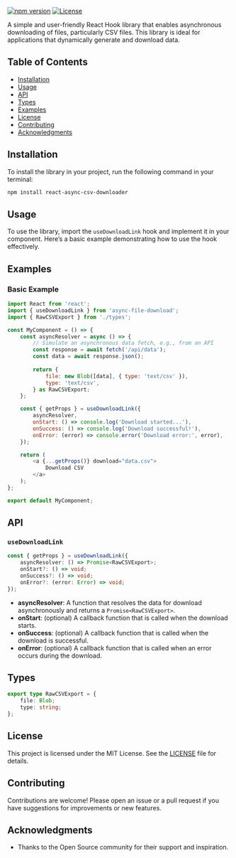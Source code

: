 [![npm version](https://img.shields.io/npm/v/react-async-csv-downloader.svg)](https://www.npmjs.com/package/react-async-csv-downloader)
[![License](https://img.shields.io/badge/license-MIT-blue.svg)](LICENSE)

A simple and user-friendly React Hook library that enables asynchronous downloading of files, particularly CSV files. This library is ideal for applications that dynamically generate and download data.

## Table of Contents

- [Installation](#installation)
- [Usage](#usage)
- [API](#api)
- [Types](#types)
- [Examples](#examples)
- [License](#license)
- [Contributing](#contributing)
- [Acknowledgments](#acknowledgments)

## Installation

To install the library in your project, run the following command in your terminal:

```bash
npm install react-async-csv-downloader
```

## Usage

To use the library, import the `useDownloadLink` hook and implement it in your component. Here’s a basic example demonstrating how to use the hook effectively.

## Examples

### Basic Example

```javascript
import React from 'react';
import { useDownloadLink } from 'async-file-download';
import { RawCSVExport } from './types';

const MyComponent = () => {
    const asyncResolver = async () => {
        // Simulate an asynchronous data fetch, e.g., from an API
        const response = await fetch('/api/data');
        const data = await response.json();
        
        return {
            file: new Blob([data], { type: 'text/csv' }),
            type: 'text/csv',
        } as RawCSVExport;
    };

    const { getProps } = useDownloadLink({
        asyncResolver,
        onStart: () => console.log('Download started...'),
        onSuccess: () => console.log('Download successful!'),
        onError: (error) => console.error('Download error:', error),
    });

    return (
        <a {...getProps()} download="data.csv">
            Download CSV
        </a>
    );
};

export default MyComponent;
```

## API

### `useDownloadLink`

```typescript
const { getProps } = useDownloadLink({
    asyncResolver: () => Promise<RawCSVExport>;
    onStart?: () => void;
    onSuccess?: () => void;
    onError?: (error: Error) => void;
});
```

- **asyncResolver**: A function that resolves the data for download asynchronously and returns a `Promise<RawCSVExport>`.
- **onStart**: (optional) A callback function that is called when the download starts.
- **onSuccess**: (optional) A callback function that is called when the download is successful.
- **onError**: (optional) A callback function that is called when an error occurs during the download.

## Types

```typescript
export type RawCSVExport = {
    file: Blob;
    type: string;
};
```

## License

This project is licensed under the MIT License. See the [LICENSE](LICENSE) file for details.

## Contributing

Contributions are welcome! Please open an issue or a pull request if you have suggestions for improvements or new features.

## Acknowledgments

- Thanks to the Open Source community for their support and inspiration.
